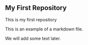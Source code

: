 ## My First Repository

This is my first repository

This is an example of a markdown file.

We will add some text later.
